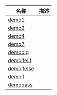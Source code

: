 | 名称 | 描述 |
| - | - |
| [demo1](demo1.py) | |
| [demo2](demo2.py) | |
| [demo4](demo4.py) | |
| [demo7](demo7.py) | |
| [demobig](demobig.py) | |
| [demoifelif](demoifelif.py) | |
| [demoifelse](demoifelse.py) | |
| [demoif](demoif.py) | |
| [demopass](demopass.py) | |
